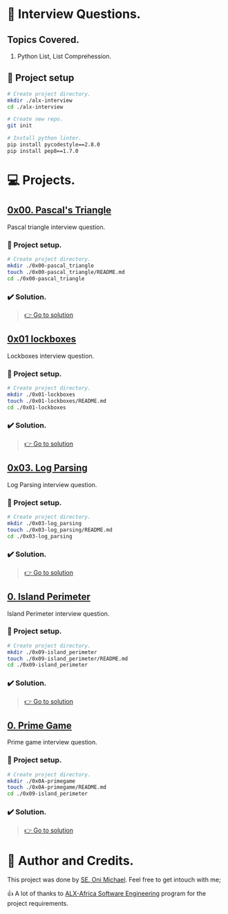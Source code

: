 # :book: Interview Questions.
## Topics Covered.
1. Python List, List Comprehession.

## :wrench: Project setup
```bash
# Create project directory.
mkdir ./alx-interview
cd ./alx-interview

# Create new repo.
git init

# Install python linter.
pip install pycodestyle==2.8.0
pip install pep8==1.7.0
```

# :computer: Projects.
## [0x00. Pascal's Triangle](0x00-pascal_triangle)
Pascal triangle interview question.

### :wrench: Project setup.
```bash
# Create project directory.
mkdir ./0x00-pascal_triangle
touch ./0x00-pascal_triangle/README.md
cd ./0x00-pascal_triangle
```

### :heavy_check_mark: Solution.
> [:point_right: Go to solution](0x00-pascal_triangle)

## [0x01 lockboxes](0x01-lockboxes)
Lockboxes interview question.

### :wrench: Project setup.
```bash
# Create project directory.
mkdir ./0x01-lockboxes
touch ./0x01-lockboxes/README.md
cd ./0x01-lockboxes
```

### :heavy_check_mark: Solution.
> [:point_right: Go to solution](0x01-lockboxes)


## [0x03. Log Parsing](0x03-log_parsing)
Log Parsing interview question.

### :wrench: Project setup.
```bash
# Create project directory.
mkdir ./0x03-log_parsing
touch ./0x03-log_parsing/README.md
cd ./0x03-log_parsing
```

### :heavy_check_mark: Solution.
> [:point_right: Go to solution](0x03-log_parsing)

<!---->
## [0. Island Perimeter](0x09-island_perimeter)
Island Perimeter interview question.

### :wrench: Project setup.
```bash
# Create project directory.
mkdir ./0x09-island_perimeter
touch ./0x09-island_perimeter/README.md
cd ./0x09-island_perimeter
```

### :heavy_check_mark: Solution.
> [:point_right: Go to solution](0x09-island_perimeter)
<!---->

<!---->
## [0. Prime Game](00x0A-primegame)
Prime game interview question.

### :wrench: Project setup.
```bash
# Create project directory.
mkdir ./0x0A-primegame
touch ./0x0A-primegame/README.md
cd ./0x09-island_perimeter
```

### :heavy_check_mark: Solution.
> [:point_right: Go to solution](0x0A-primegame)
<!---->

# :man: Author and Credits.
This project was done by [SE. Oni Michael](https://github.com/TheOnis). Feel free to get intouch with me;

:thumbsup: A lot of thanks to [ALX-Africa Software Engineering](https://www.alxafrica.com/) program for the project requirements.
